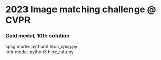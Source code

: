 # 2023 Image matching challenge @ CVPR
### Gold medal, 10th solution

spsg mode: python3 hloc_spsg.py.  
loftr mode: python3 hloc_loftr.py. 
